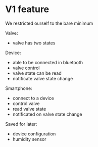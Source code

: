 # V1 feature

We restricted ourself to the bare minimum

Valve:
  - valve has two states


Device:
  - able to be connected in bluetooth
  - valve control
  - valve state can be read  
  - notificate valve state change
  
Smartphone:
  - connect to a device
  - control valve
  - read valve state
  - notificated on valve state change

Saved for later:
  - device configuration
  - humidity sensor
